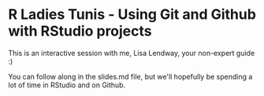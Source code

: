 # R Ladies Tunis - Using Git and Github with RStudio projects

This is an interactive session with me, Lisa Lendway, your non-expert guide :)

You can follow along in the slides.md file, but we'll hopefully be spending a lot of time in RStudio and on Github.
